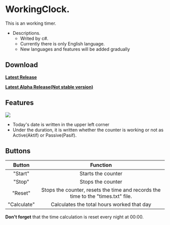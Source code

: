 # WorkingClock.
This is an working timer. 
- Descriptions.
    - Writed by c#.
    - Currently there is only English language.
    - New languages ​​and features will be added gradually
 ## Download
 [**Latest Release**](https://github.com/Sithratlanches/WorkingClock/releases/latest)

 
 [**Latest Alpha Release(Not stable version)**]([https://github.com/Sithratlanches/WorkingClock/releases/latest](https://github.com/Xelvion/WorkingClock/releases/tag/Alpha))
 
## Features
![](https://img001.prntscr.com/file/img001/1iu4dhz1RMGYs9zN35rTRA.png)
- Today's date is written in the upper left corner
- Under the duration, it is written whether the counter is working or not as Active(Aktif) or Passive(Pasif).

## Buttons
| **Button** |                                   **Function**                                   |
|:----------:|:--------------------------------------------------------------------------------:|
|  "Start"  |                                Starts the counter                                |
|  "Stop"  |                                 Stops the counter                                |
|   "Reset"  | Stops the counter, resets the time and records the time to the "times.txt" file. |
|  "Calculate" |                    Calculates the total hours worked that day                    |

**Don't forget** that the time calculation is reset every night at 00:00.


